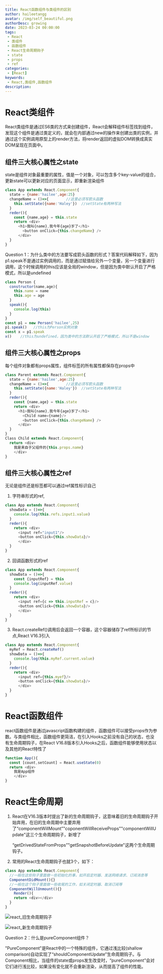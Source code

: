 ```yaml
---
title: React函数组件与类组件的区别
author: haileetangg
avatar: /img/self_beautiful.png
authorDesc: growing
date: 2023-03-24 00:00:00
tags: 
 - React
 - 类组件
 - 函数组件
 - React生命周期钩子
 - state
 - props
 - ref
categories:
 - [React]
keywords:
 - React,类组件,函数组件
description:
---
```


# React类组件

React类组件是通过ES6类的方式来创建组件，React会解释组件标签找到组件，发现这个组件是通过类定义的，就会在内部通过new的操作来创建出类的实例，并通过这个实例调用原型上的render方法，将render返回的虚拟DOM转换成真实DOM呈现在页面中。

## 组件三大核心属性之state

state是组件对象最重要的属性，值是一个对象，可以包含多个key-value的组合，更新state可以更新对应的页面显示，即重新渲染组件

```javascript
class App extends React.Component{
  state = {name:'hailee',age:25} 
  changeName = ()=>{		//这里必须写箭头函数
    this.setState({name:'Haley'})  //setState有两种写法
  }
  reder(){
    const {name,age} = this.state
    return <div>
      <h1>我叫{name},我今年{age}岁了</h1>
    	<button onClick={this.changeName} />
      </div>
  }
}
```

Question 1：为什么类中的方法要写成箭头函数的形式？答案代码解释如下，因为p1.speak不是通过实例调用的，而是通过赋值给另外一个变量，另一个变量进行调用，这个时候调用的this应该是全局的window，但是因为类中默认开启了严格模式，所以是undefined

```javascript
class Person {
  constructor(name,age){
    this.name = name
    this.age = age
  }
  speak(){
    console.log(this)
  }
}
const p1 = new Person('hailee',25)
p1.speak()   //this为Person实例对象
const x = p1.speak
x()    //this为undefined，因为类中的方法默认开启了严格模式，所以不是window
```

## 组件三大核心属性之props

每个组件对象都有props属性，组件标签的所有属性都保存在props中

```javascript
class Parent extends React.Component{
  state = {name:'hailee',age:25} 
  changeName = ()=>{		//这里必须写箭头函数
    this.setState({name:'Haley'})  //setState有两种写法
  }
  reder(){
    const {name,age} = this.state
    return <div>
      <h1>我叫{name},我今年{age}岁了</h1>
    	<Child name={name}/>
    	<button onClick={this.changeName} />
      </div>
  }
}
Class Child extends React.Component{
  return <div>
    我是来自于父组件的{this.props.name}
    </div>
}
```

## 组件三大核心属性之ref

无论是组件还是标签都可以通过ref属性标识自己

1. 字符串形式的ref,

```javascript
class App extends React.Component{
  showData = ()=>{
  	console.log(this.refs.input1.value)
  }
  reder(){
    return <div>
      <input ref="input1"/>
      <button onClick={this.showData}/>
      </div>
  }
}
```

2. 回调函数形式的ref

```javascript
class App extends React.Component{
  showData = ()=>{
  	const {inputRef} = this
    console.log(inputRef.value)
  }
  reder(){
    return <div>
      <input ref={c => this.inputRef = c}/>
      <button onClick={this.showData}/>
      </div>
  }
}
```

3. React.createRef()调用后会返回一个容器，这个容器储存了ref所标识的节点,React V16.3引入

```javascript
class App extends React.Component{
  myRef = React.createRef()
  showData = ()=>{
  	console.log(this.myRef.current.value)
  }
  reder(){
    return <div>
      <input ref={this.myef}/>
      <button onClick={this.showData}/>
      </div>
  }
}
```

#  React函数组件

react函数组件是通过javascript函数构建的组件，函数组件可以接受props作为参数。与类组件相比，函数组件更简洁，在引入Hooks之前没有自己的状态，也没有生命周期钩子，在React V16.8版本引入Hooks之后，函数组件能够使用状态以及其他的React特性了

```javascript
function App(){
  const [count,setCount] = React.useState(0)
  return <div>
    我是App组件
    </div>
}
```



# React生命周期

1. React在V16.3版本时提出了新的生命周期钩子，这意味着旧的生命周期钩子开始弃用，在旧的生命周期中主要弃用了“componentWillMount”"coponentWillReceiveProps""componentWillUpdate"这三个生命周期钩子，新增了

   “getDrivedStateFromProps”"getSnapshotBeforeUpdate"这两个生命周期钩子。

2. 常用的React生命周期钩子也就3个，如下：

```javascript
class App extends React.Component{
  //一般在这些钩子里面做一些初始化的事，如开启定时器、发送网络请求、订阅消息等
  ComponentDidMount(){}
  //一般在这个钩子里面做一些收尾的工作，如关闭定时器、取消订阅等
  ComponentWillUnmount(){}
	Render(){
    return <div></div>
  }
}
```

![react_旧生命周期钩子](/Users/yihao/Documents/coding/haileetangg.github.io/source/img/CSS/react_旧生命周期钩子.png)

![react_新生命周期钩子](/Users/yihao/Documents/coding/haileetangg.github.io/source/img/CSS/react_新生命周期钩子.png)

Question 2：什么是pureComponent组件？

"PureComponent"是React中的一个特殊的组件，它通过浅比较(shallow comparison)自动实现了“shouldComponentUpdate”生命周期钩子。与Component相比，当组件的state或props发生改变时，“pureComponent”会对它们进行浅比较，如果没有变化就不会重新渲染，从而提高了组件的性能。
